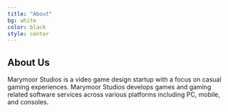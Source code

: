 ```yaml
---
title: "About"
bg: white
color: black
style: center
---
```


## About Us
Marymoor Studios is a video game design startup with a focus on casual gaming experiences.
Marymoor Studios develops games and gaming related software services across various platforms
including PC, mobile, and consoles.
